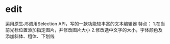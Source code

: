 ﻿# edit
运用原生JS调用Selection API，写的一款功能较丰富的文本编辑器
特点：
	1.在当前光标位置添加指定图片，并修改图片大小
	2.修改选中文字的大小，字体颜色及添加斜体、粗体、下划线
